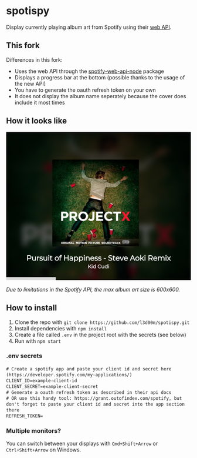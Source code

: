 # spotispy
Display currently playing album art from Spotify using their [web API](https://developer.spotify.com/web-api/).

## This fork
Differences in this fork:

* Uses the web API through the [spotify-web-api-node](https://www.npmjs.com/package/spotify-web-api-node) package
* Displays a progress bar at the bottom (possible thanks to the usage of the new API)
* You have to generate the oauth refresh token on your own
* It does not display the album name seperately because the cover does include it most times

## How it looks like

![screenshot](res/demo.png)

*Due to limitations in the Spotify API, the max album art size is 600x600.*

## How to install
1. Clone the repo with ```git clone https://github.com/l3d00m/spotispy.git```
2. Install dependencies with ```npm install```
3. Create a file called `.env` in the project root with the secrets (see below)
4. Run with ```npm start```

### .env secrets

```
# Create a spotify app and paste your client id and secret here (https://developer.spotify.com/my-applications/)
CLIENT_ID=example-client-id
CLIENT_SECRET=example-client-secret
# Generate a oauth refresh token as described in their api docs
# OR use this handy tool: https://grant.outofindex.com/spotify, but don't forget to paste your client id and secret into the app section there
REFRESH_TOKEN=
```


### Multiple monitors?
You can switch between your displays with ```Cmd+Shift+Arrow``` or ```Ctrl+Shift+Arrow``` on Windows.
